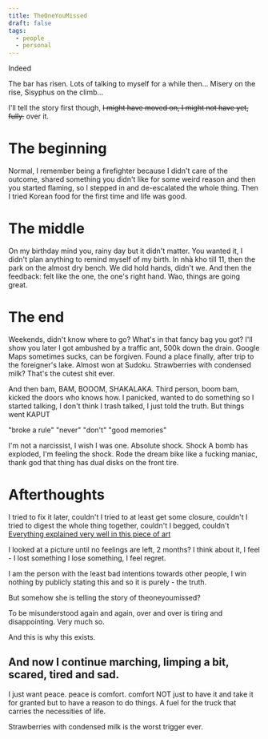 ```yaml
---
title: TheOneYouMissed
draft: false
tags:
  - people
  - personal
---
```

Indeed

The bar has risen. 
Lots of talking to myself for a while then... Misery on the rise, Sisyphus on the climb...

I'll tell the story first though, ~~I might have moved on, I might not have yet, fully.~~ over it.
# The beginning 
Normal, I remember being a firefighter because I didn't care of the outcome, shared something you didn't like for some weird reason and then you started flaming, so I stepped in and de-escalated the whole thing. Then I tried Korean food for the first time and life was good.
# The middle
On my birthday mind you, rainy day but it didn't matter. You wanted it, I didn't plan anything to remind myself of my birth.
In nhà kho till 11, then the park on the almost dry bench. We did hold hands, didn't we.
And then the feedback: felt like the one, the one's right hand. Wao, things are going great.
# The end
Weekends, didn't know where to go? What's in that fancy bag you got? I'll show you later
I got ambushed by a traffic ant, 500k down the drain. Google Maps sometimes sucks, can be forgiven.
Found a place finally, after trip to the foreigner's lake.
Almost won at Sudoku.
Strawberries with condensed milk? That's the cutest shit ever.

And then bam, BAM, BOOOM, SHAKALAKA.
Third person, boom bam, kicked the doors who knows how.
I panicked, wanted to do something so I started talking, I don't think I trash talked, I just told the truth. But things went KAPUT

"broke a rule"
"never"
"don't"
"good memories"

I'm not a narcissist, I wish I was one.
Absolute shock. Shock
A bomb has exploded, I'm feeling the shock.
Rode the dream bike like a fucking maniac, thank god that thing has dual disks on the front tire.

# Afterthoughts
I tried to fix it later, couldn't
I tried to at least get some closure, couldn't
I tried to digest the whole thing together, couldn't
I begged, couldn't
[Everything explained very well in this piece of art](Beggin)

I looked at a picture until no feelings are left, 2 months?
I think about it, I feel - I lost something
I lose something, I feel regret.

I am the person with the least bad intentions towards other people, I win nothing by publicly stating this and so it is purely - the truth.

But somehow she is telling the story of theoneyoumissed?

To be misunderstood again and again, over and over is tiring and disappointing. Very much so.

And this is why this exists.

## And now I continue marching, limping a bit, scared, tired and sad.
I just want peace.
peace is comfort.
comfort NOT just to have it and take it for granted
but to have a reason to do things.
A fuel for the truck that carries the necessities of life.

Strawberries with condensed milk is the worst trigger ever.